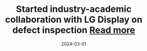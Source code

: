 ---
title: >-
    Started industry-academic collaboration with LG Display on defect inspection
    <a href="https://github.com/johyeongseob/multi-illumination-display-inspection" target="_blank">Read more <i class="fas fa-angle-double-right"></i></a>
date: 2024-03-01
---